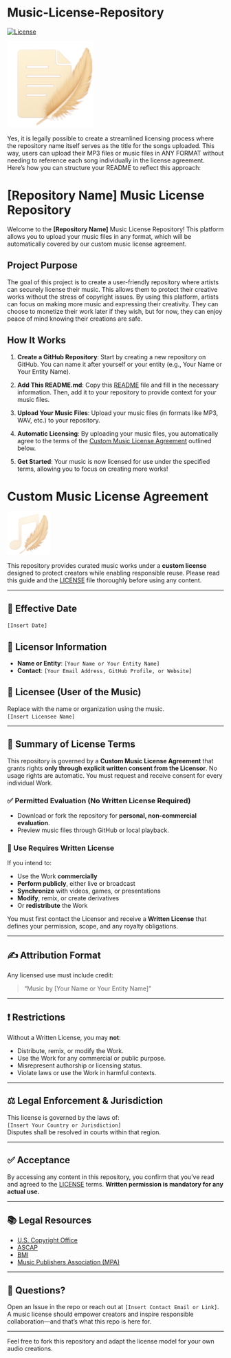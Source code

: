 # Music-License-Repository

[![License](https://img.shields.io/badge/license-Custom%20License-brightgreen)](https://github.com/thaumaturgists/Music-License-Repository/blob/main/LICENSE) <!-- Replace with your license link -->
<!-- [![Downloads](https://img.shields.io/badge/downloads-1000%2B-blue)](link-to-downloads)  Replace with actual download link -->
<!-- [![Contributors](https://img.shields.io/badge/contributors-5-orange)](link-to-contributors)  Replace with actual contributors link -->

<img src="https://raw.githubusercontent.com/thaumaturgists/Music-License-Repository/main/LPI.png" alt="License Repository Image" width="200"> <!-- Adjust width and height as needed -->

Yes, it is legally possible to create a streamlined licensing process where the repository name itself serves as the title for the songs uploaded. This way, users can upload their MP3 files or music files in ANY FORMAT without needing to reference each song individually in the license agreement. Here’s how you can structure your README to reflect this approach:

# [Repository Name] Music License Repository

Welcome to the **[Repository Name]** Music License Repository! This platform allows you to upload your music files in any format, which will be automatically covered by our custom music license agreement.

## Project Purpose

The goal of this project is to create a user-friendly repository where artists can securely license their music. This allows them to protect their creative works without the stress of copyright issues. By using this platform, artists can focus on making more music and expressing their creativity. They can choose to monetize their work later if they wish, but for now, they can enjoy peace of mind knowing their creations are safe.

## How It Works

1. **Create a GitHub Repository**: Start by creating a new repository on GitHub. You can name it after yourself or your entity (e.g., Your Name or Your Entity Name).
   
2. **Add This README.md**: Copy this [README](https://raw.githubusercontent.com/thaumaturgists/Music-License-Repository/refs/heads/main/README.md) file and fill in the necessary information. Then, add it to your repository to provide context for your music files.

3. **Upload Your Music Files**: Upload your music files (in formats like MP3, WAV, etc.) to your repository.

4. **Automatic Licensing**: By uploading your music files, you automatically agree to the terms of the [Custom Music License Agreement](#custom-music-license-agreement) outlined below.

5. **Get Started**: Your music is now licensed for use under the specified terms, allowing you to focus on creating more works!

# Custom Music License Agreement

<img src="https://raw.githubusercontent.com/thaumaturgists/SDCM/main/images/MusicLicenseRepository/Logos/UTC-Large.png" alt="Music Repository Image" width="100">

This repository provides curated music works under a **custom license** designed to protect creators while enabling responsible reuse. Please read this guide and the [LICENSE](https://github.com/thaumaturgists/Music-License-Repository/blob/main/LICENSE) file thoroughly before using any content.

---

## 📆 Effective Date  
`[Insert Date]`

## 👤 Licensor Information  
- **Name or Entity**: `[Your Name or Your Entity Name]`  
- **Contact**: `[Your Email Address, GitHub Profile, or Website]`

## 📩 Licensee (User of the Music)  
Replace with the name or organization using the music.  
`[Insert Licensee Name]`

---

## 🔐 Summary of License Terms

This repository is governed by a **Custom Music License Agreement** that grants rights **only through explicit written consent from the Licensor**. No usage rights are automatic. You must request and receive consent for every individual Work.

### ✅ Permitted Evaluation (No Written License Required)
- Download or fork the repository for **personal, non-commercial evaluation**.  
- Preview music files through GitHub or local playback.

### 🚫 Use Requires Written License
If you intend to:
- Use the Work **commercially**  
- **Perform publicly**, either live or broadcast  
- **Synchronize** with videos, games, or presentations  
- **Modify**, remix, or create derivatives  
- Or **redistribute** the Work

You must first contact the Licensor and receive a **Written License** that defines your permission, scope, and any royalty obligations.

---

## ✍️ Attribution Format  
Any licensed use must include credit:

> “Music by [Your Name or Your Entity Name]”

---

## ❗ Restrictions  
Without a Written License, you may **not**:
- Distribute, remix, or modify the Work.  
- Use the Work for any commercial or public purpose.  
- Misrepresent authorship or licensing status.  
- Violate laws or use the Work in harmful contexts.

---

## ⚖️ Legal Enforcement & Jurisdiction  
This license is governed by the laws of:  
`[Insert Your Country or Jurisdiction]`  
Disputes shall be resolved in courts within that region.

---

## ✅ Acceptance
By accessing any content in this repository, you confirm that you’ve read and agreed to the [LICENSE](https://github.com/thaumaturgists/Music-License-Repository/blob/main/LICENSE) terms. **Written permission is mandatory for any actual use.**

---

## 📚 Legal Resources
- [U.S. Copyright Office](https://www.copyright.gov)  
- [ASCAP](https://www.ascap.com)  
- [BMI](https://www.bmi.com)  
- [Music Publishers Association (MPA)](https://www.mpaonline.org)

---

## 💬 Questions?
Open an Issue in the repo or reach out at `[Insert Contact Email or Link]`. A music license should empower creators and inspire responsible collaboration—and that’s what this repo is here for.

---

Feel free to fork this repository and adapt the license model for your own audio creations.
